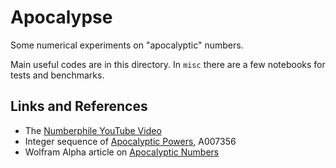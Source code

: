 # Apocalypse

Some numerical experiments on "apocalyptic" numbers.

Main useful codes are in this directory. In `misc` there are a few
notebooks for tests and benchmarks.

## Links and References

- The [Numberphile YouTube Video](https://youtu.be/0LkBwCSMsX4?si=3SzF4NogSxxoOYSZ)
- Integer sequence of [Apocalyptic Powers](https://oeis.org/A007356), A007356
- Wolfram Alpha article on [Apocalyptic Numbers](https://mathworld.wolfram.com/ApocalypticNumber.html)
